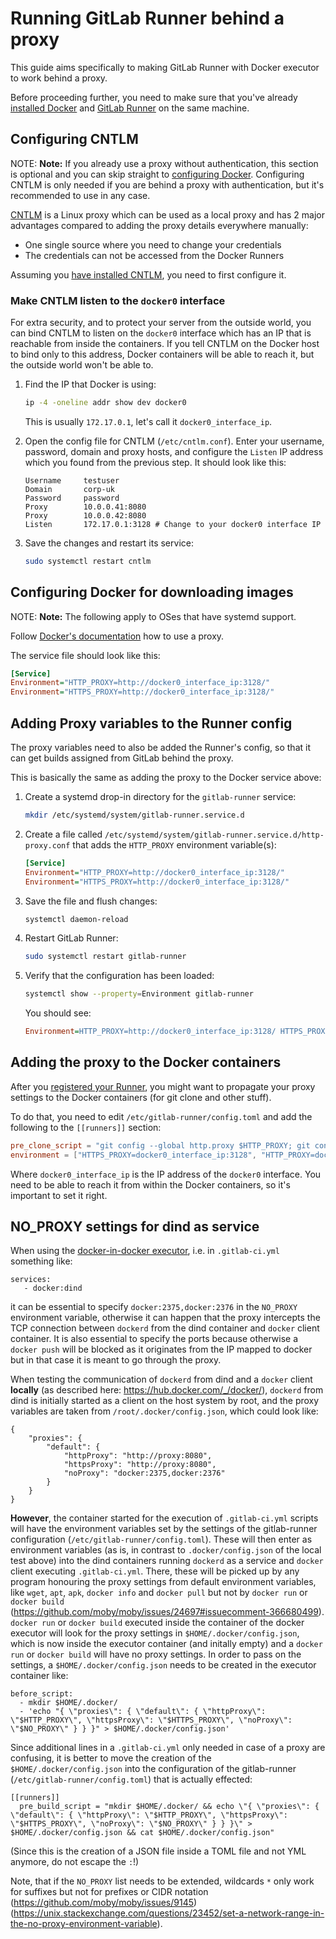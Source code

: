 # Running GitLab Runner behind a proxy

This guide aims specifically to making GitLab Runner with Docker executor to
work behind a proxy.

Before proceeding further, you need to make sure that you've already
[installed Docker](https://docs.docker.com/install/) and
[GitLab Runner](../install/index.md) on the same machine.

## Configuring CNTLM

NOTE: **Note:**
If you already use a proxy without authentication, this section is optional and
you can skip straight to [configuring Docker](#configuring-docker-for-downloading-images).
Configuring CNTLM is only needed if you are behind a proxy with authentication,
but it's recommended to use in any case.

[CNTLM](https://github.com/Evengard/cntlm) is a Linux proxy which can be used
as a local proxy and has 2 major advantages compared to adding the proxy details
everywhere manually:

- One single source where you need to change your credentials
- The credentials can not be accessed from the Docker Runners

Assuming you [have installed CNTLM](https://www.howtoforge.com/linux-ntlm-authentication-proxy-isa-server-with-cntlm),
you need to first configure it.

### Make CNTLM listen to the `docker0` interface

For extra security, and to protect your server from the outside world, you can
bind CNTLM to listen on the `docker0` interface which has an IP that is reachable
from inside the containers. If you tell CNTLM on the Docker host to bind only
to this address, Docker containers will be able to reach it, but the outside
world won't be able to.

1. Find the IP that Docker is using:

    ```sh
    ip -4 -oneline addr show dev docker0
    ```

    This is usually `172.17.0.1`, let's call it `docker0_interface_ip`.

1. Open the config file for CNTLM (`/etc/cntlm.conf`). Enter your username,
   password, domain and proxy hosts, and configure the `Listen` IP address
   which you found from the previous step. It should look like this:

    ```
    Username     testuser
    Domain       corp-uk
    Password     password
    Proxy        10.0.0.41:8080
    Proxy        10.0.0.42:8080
    Listen       172.17.0.1:3128 # Change to your docker0 interface IP
    ```

1. Save the changes and restart its service:

    ```sh
    sudo systemctl restart cntlm
    ```

## Configuring Docker for downloading images

NOTE: **Note:**
The following apply to OSes that have systemd support.

Follow [Docker's documentation](https://docs.docker.com/config/daemon/systemd/#httphttps-proxy)
how to use a proxy.

The service file should look like this:

```ini
[Service]
Environment="HTTP_PROXY=http://docker0_interface_ip:3128/"
Environment="HTTPS_PROXY=http://docker0_interface_ip:3128/"
```

## Adding Proxy variables to the Runner config

The proxy variables need to also be added the Runner's config, so that it can
get builds assigned from GitLab behind the proxy.

This is basically the same as adding the proxy to the Docker service above:

1. Create a systemd drop-in directory for the `gitlab-runner` service:

    ```sh
    mkdir /etc/systemd/system/gitlab-runner.service.d
    ```

1. Create a file called `/etc/systemd/system/gitlab-runner.service.d/http-proxy.conf`
   that adds the `HTTP_PROXY` environment variable(s):

    ```ini
    [Service]
    Environment="HTTP_PROXY=http://docker0_interface_ip:3128/"
    Environment="HTTPS_PROXY=http://docker0_interface_ip:3128/"
    ```

1. Save the file and flush changes:

    ```sh
    systemctl daemon-reload
    ```

1. Restart GitLab Runner:

    ```sh
    sudo systemctl restart gitlab-runner
    ```

1. Verify that the configuration has been loaded:

    ```sh
    systemctl show --property=Environment gitlab-runner
    ```

      You should see:

      ```ini
      Environment=HTTP_PROXY=http://docker0_interface_ip:3128/ HTTPS_PROXY=http://docker0_interface_ip:3128/
      ```

## Adding the proxy to the Docker containers

After you [registered your Runner](../register/index.md), you might want to
propagate your proxy settings to the Docker containers (for git clone and other
stuff).

To do that, you need to edit `/etc/gitlab-runner/config.toml` and add the
following to the `[[runners]]` section:

```toml
pre_clone_script = "git config --global http.proxy $HTTP_PROXY; git config --global https.proxy $HTTPS_PROXY"
environment = ["HTTPS_PROXY=docker0_interface_ip:3128", "HTTP_PROXY=docker0_interface_ip:3128"]
```

Where `docker0_interface_ip` is the IP address of the `docker0` interface. You need to
be able to reach it from within the Docker containers, so it's important to set
it right.

## NO_PROXY settings for dind as service

When using the [docker-in-docker executor](https://docs.gitlab.com/ee/ci/docker/using_docker_build.html#use-docker-in-docker-executor), 
i.e. in `.gitlab-ci.yml` something like:

```
services:
   - docker:dind
```
it can be essential to specify `docker:2375,docker:2376` in the `NO_PROXY` 
environment variable, otherwise it can happen that the proxy intercepts the 
TCP connection between `dockerd` from the dind container and `docker` client container. 
It is also essential to specify the ports because otherwise a `docker push` will be blocked 
as it originates from the IP mapped to docker but in that case it is meant to go through the proxy.

When testing the communication of `dockerd` from dind and a `docker` client __locally__ 
(as described here: https://hub.docker.com/_/docker/), 
`dockerd` from dind is initially started as a client on the host system by root, 
and the proxy variables are taken from `/root/.docker/config.json`, 
which could look like:
```
{
	"proxies": {
   		"default": {
			"httpProxy": "http://proxy:8080",
			"httpsProxy": "http://proxy:8080",
			"noProxy": "docker:2375,docker:2376"
   		}
	}
}
```

__However__, the container started for the execution of `.gitlab-ci.yml` scripts will have 
the environment variables set by the settings of the gitlab-runner configuration (`/etc/gitlab-runner/config.toml`).
These will then enter as environment variables (as is, in contrast to `.docker/config.json` of the local test above)
into the dind containers running `dockerd` as a service and `docker` client executing `.gitlab-ci.yml`.
There, these will be picked up by any program honouring the proxy settings from default environment variables, like 
`wget`, `apt`, `apk`, `docker info` and `docker pull` but not by `docker run` or `docker build`
(https://github.com/moby/moby/issues/24697#issuecomment-366680499). 
`docker run` or `docker build` executed inside the container of the docker executor
will look for the proxy settings in `$HOME/.docker/config.json`, 
which is now inside the executor container (and initally empty) 
and a `docker run` or `docker build` will have no proxy settings. In order to pass on the settings,
a `$HOME/.docker/config.json` needs to be created in the executor container like:
```
before_script:
  - mkdir $HOME/.docker/
  - 'echo "{ \"proxies\": { \"default\": { \"httpProxy\": \"$HTTP_PROXY\", \"httpsProxy\": \"$HTTPS_PROXY\", \"noProxy\": \"$NO_PROXY\" } } }" > $HOME/.docker/config.json'
```

Since additional lines in a `.gitlab-ci.yml` only needed in case of a proxy are confusing, 
it is better to move the creation of the `$HOME/.docker/config.json` into the 
configuration of the gitlab-runner (`/etc/gitlab-runner/config.toml`) that is actually effected:

```
[[runners]]
  pre_build_script = "mkdir $HOME/.docker/ && echo \"{ \"proxies\": { \"default\": { \"httpProxy\": \"$HTTP_PROXY\", \"httpsProxy\": \"$HTTPS_PROXY\", \"noProxy\": \"$NO_PROXY\" } } }\" > $HOME/.docker/config.json && cat $HOME/.docker/config.json"
```

(Since this is the creation of a JSON file inside a TOML file and not YML anymore, do not escape the `:`!)

Note, that if the `NO_PROXY` list needs to be extended, wildcards `*` only work for suffixes
but not for prefixes or CIDR notation 
(https://github.com/moby/moby/issues/9145) 
(https://unix.stackexchange.com/questions/23452/set-a-network-range-in-the-no-proxy-environment-variable).


